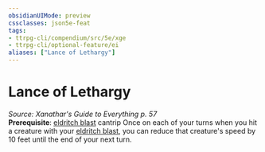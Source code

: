 ```yaml
---
obsidianUIMode: preview
cssclasses: json5e-feat
tags:
- ttrpg-cli/compendium/src/5e/xge
- ttrpg-cli/optional-feature/ei
aliases: ["Lance of Lethargy"]
---
```

# Lance of Lethargy
*Source: Xanathar's Guide to Everything p. 57*  
**Prerequisite**: [eldritch blast](3-Mechanics/CLI/spells/eldritch-blast.md) cantrip
Once on each of your turns when you hit a creature with your [eldritch blast](3-Mechanics/CLI/spells/eldritch-blast.md), you can reduce that creature's speed by 10 feet until the end of your next turn.